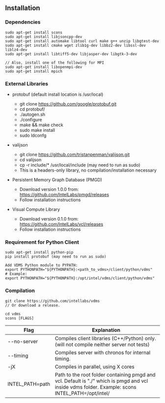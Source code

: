 ## Installation

### Dependencies

    sudo apt-get install scons
    sudo apt-get install libjsoncpp-dev
    sudo apt-get install automake libtool curl make g++ unzip libgtest-dev
    sudo apt-get install cmake wget zlib1g-dev libbz2-dev libssl-dev liblz4-dev
    sudo apt-get install libtiff5-dev libjasper-dev libgtk-3-dev

    // Also, install one of the following for MPI
    sudo apt-get install libopenmpi-dev
    sudo apt-get install mpich

### External Libraries
* protobuf (default install location is /usr/local)
  * git clone https://github.com/google/protobuf.git
  * cd protobuf/
  * ./autogen.sh
  * ./configure
  * make && make check
  * sudo make install
  * sudo ldconfg

* valijson
  * git clone https://github.com/tristanpenman/valijson.git
  * cd valijson
  * cp -r include/* /usr/local/include (may need to run as sudo)
  * This is a headers-only library, no compilation/installation necessary

* Persistent Memory Graph Database (PMGD)
  * Download version 1.0.0 from: https://github.com/IntelLabs/pmgd/releases
  * Follow installation instructions

* Visual Compute Library
  * Download version 0.1.0 from: https://github.com/IntelLabs/vcl/releases
  * Follow installation instructions

### Requirement for Python Client

    sudo apt-get install python-pip
    pip install protobuf (may need to run as sudo)

    Add VDMS Python module to PYPATH:
    export PYTHONPATH="${PYTHONPATH}:<path_to_vdms>/client/python/vdms"
    # Example:
    export PYTHONPATH="${PYTHONPATH}:/opt/intel/vdms/client/python/vdms"

### Compilation

    git clone https://github.com/intellabs/vdms
    // Or download a release.

    cd vdms
    scons [FLAGS]

Flag | Explanation
------------ | -------------
--no-server | Compiles client libraries (C++/Python) only. (will not compile neither server not tests)
--timing    | Compiles server with chronos for internal timing.
-jX         | Compiles in parallel, using X cores
INTEL_PATH=path  | Path to the root folder containing pmgd and vcl. Default is "./" which is pmgd and vcl inside vdms folder. Example: scons INTEL_PATH=/opt/intel/
